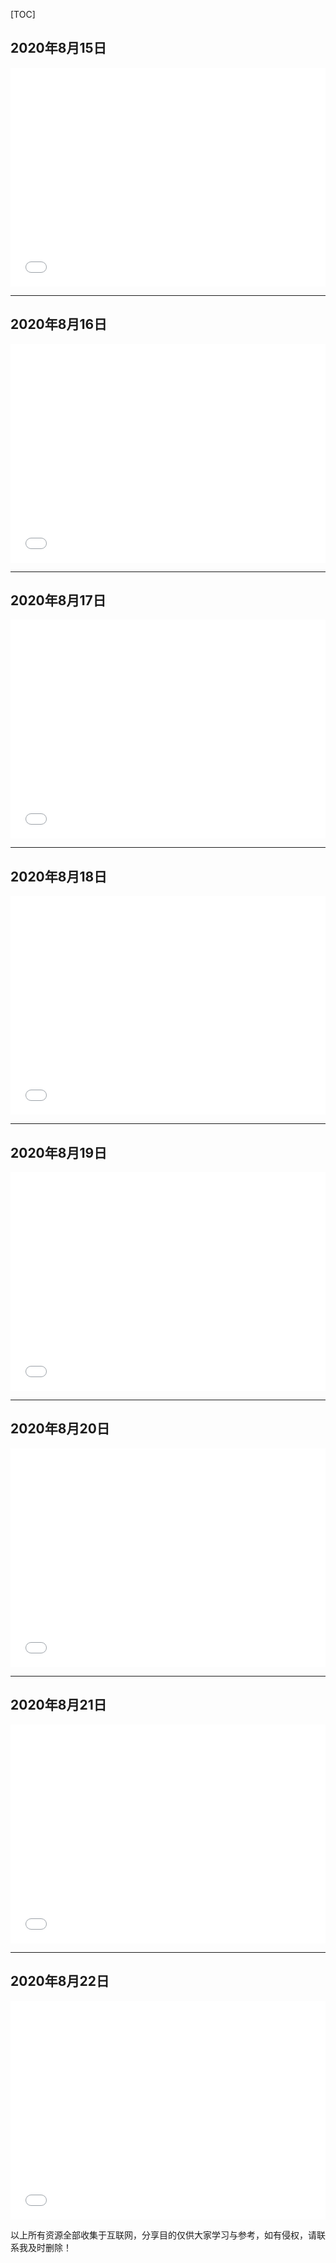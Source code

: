

[TOC]

## 2020年8月15日

<iframe src="//player.bilibili.com/player.html?aid=67990333&bvid=BV12J411c7WP&cid=117845615&page=1" scrolling="no" border="0" frameborder="no" framespacing="0" allowfullscreen="true"  height="350px"  width="100%"  > </iframe>

***



## 2020年8月16日

<iframe src="//player.bilibili.com/player.html?aid=17777564&bvid=BV1nW411b78H&cid=29025033&page=1" scrolling="no" border="0" frameborder="no" framespacing="0" allowfullscreen="true" height="350px"  width="100%" > </iframe> 

***



## 2020年8月17日

<iframe src="//player.bilibili.com/player.html?aid=60354126&bvid=BV1Vt41177KV&cid=105081804&page=1" scrolling="no" border="0" frameborder="no" framespacing="0" allowfullscreen="true"  height="350px"  width="100%" > </iframe>

***



## 2020年8月18日

<iframe src="//player.bilibili.com/player.html?aid=58161286&bvid=BV134411w7Gk&cid=101470396&page=1" scrolling="no" border="0" frameborder="no" framespacing="0" allowfullscreen="true" height="350px"  width="100%" > </iframe>

***



## 2020年8月19日

<iframe src="//player.bilibili.com/player.html?aid=68972219&bvid=BV12J411K7HC&cid=119537640&page=1" scrolling="no" border="0" frameborder="no" framespacing="0" allowfullscreen="true"  height="350px"  width="100%" > </iframe>

***

## 2020年8月20日

<iframe src="//player.bilibili.com/player.html?aid=370499740&bvid=BV1fZ4y1W78f&cid=184423202&page=1" scrolling="no" border="0" frameborder="no" framespacing="0" allowfullscreen="true" height="350px"  width="100%"> </iframe>

***

## 2020年8月21日

<iframe src="//player.bilibili.com/player.html?aid=668238733&bvid=BV1ea4y1e7tb&cid=192287220&page=1" scrolling="no" border="0" frameborder="no" framespacing="0" allowfullscreen="true" height="350px"  width="100%" > </iframe>

***

## 2020年8月22日

<iframe src="//player.bilibili.com/player.html?aid=456328532&bvid=BV1u5411e7EU&cid=212909661&page=1" scrolling="no" border="0" frameborder="no" framespacing="0" allowfullscreen="true" height="350px"  width="100%" > </iframe>

以上所有资源全部收集于互联网，分享目的仅供大家学习与参考，如有侵权，请联系我及时删除！

